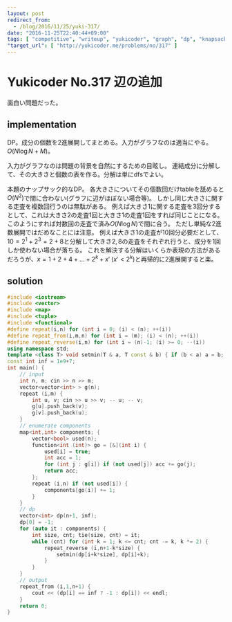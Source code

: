 ```yaml
---
layout: post
redirect_from:
  - /blog/2016/11/25/yuki-317/
date: "2016-11-25T22:40:44+09:00"
tags: [ "competitive", "writeup", "yukicoder", "graph", "dp", "knapsack-problem" ]
"target_url": [ "http://yukicoder.me/problems/no/317" ]
---
```


# Yukicoder No.317 辺の追加

面白い問題だった。

## implementation

DP。成分の個数を$2$進展開してまとめる。入力がグラフなのは適当にやる。$O(N \log N + M)$。

入力がグラフなのは問題の背景を自然にするための目眩し。
連結成分に分解して、その大きさと個数の表を作る。分解は単にdfsでよい。

本題のナップサック的なDP。
各大きさについてその個数回だけtableを舐めると$O(N^2)$で間に合わない(グラフに辺がほぼない場合等)。
しかし同じ大きさに関する走査を複数回行うのは無駄がある。
例えば大きさ$1$に関する走査を$3$回分するとして、これは大きさ$2$の走査$1$回と大きさ$1$の走査$1$回をすれば同じことになる。
このようにすれば対数回の走査で済み$O(N \log N)$で間に合う。
ただし単純な$2$進数展開ではだめなことには注意。
例えば大きさ$1$の走査が$10$回分必要だとして、$10 = 2^1 + 2^3 = 2 + 8$と分解して大きさ$2,8$の走査をそれぞれ行うと、成分を$1$回しか使わない場合が落ちる。
これを解決する分解はいくらか表現の方法があるだろうが、$x = 1 + 2 + 4 + \dots + 2^k + x' \; (x' \lt 2^k)$と再帰的に$2$進展開すると楽。

## solution

``` c++
#include <iostream>
#include <vector>
#include <map>
#include <tuple>
#include <functional>
#define repeat(i,n) for (int i = 0; (i) < (n); ++(i))
#define repeat_from(i,m,n) for (int i = (m); (i) < (n); ++(i))
#define repeat_reverse(i,n) for (int i = (n)-1; (i) >= 0; --(i))
using namespace std;
template <class T> void setmin(T & a, T const & b) { if (b < a) a = b; }
const int inf = 1e9+7;
int main() {
    // input
    int n, m; cin >> n >> m;
    vector<vector<int> > g(n);
    repeat (i,m) {
        int u, v; cin >> u >> v; -- u; -- v;
        g[u].push_back(v);
        g[v].push_back(u);
    }
    // enumerate components
    map<int,int> components; {
        vector<bool> used(n);
        function<int (int)> go = [&](int i) {
            used[i] = true;
            int acc = 1;
            for (int j : g[i]) if (not used[j]) acc += go(j);
            return acc;
        };
        repeat (i,n) if (not used[i]) {
            components[go(i)] += 1;
        }
    }
    // dp
    vector<int> dp(n+1, inf);
    dp[0] = -1;
    for (auto it : components) {
        int size, cnt; tie(size, cnt) = it;
        while (cnt) for (int k = 1; k <= cnt; cnt -= k, k *= 2) {
            repeat_reverse (i,n+1-k*size) {
                setmin(dp[i+k*size], dp[i]+k);
            }
        }
    }
    // output
    repeat_from (i,1,n+1) {
        cout << (dp[i] == inf ? -1 : dp[i]) << endl;
    }
    return 0;
}
```
